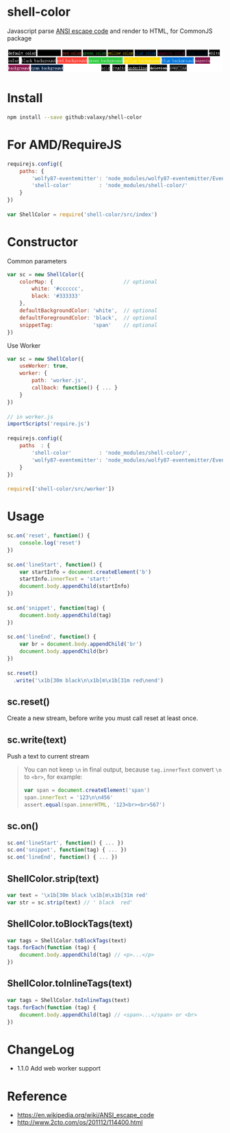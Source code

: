 shell-color
===========

Javascript parse [ANSI escape code](https://en.wikipedia.org/wiki/ANSI_escape_code) and render to HTML, for CommonJS package

![style](doc/style.png)

# Install
```sh
npm install --save github:valaxy/shell-color
```

# For AMD/RequireJS

```javascript
requirejs.config({
	paths: {
		'wolfy87-eventemitter': 'node_modules/wolfy87-eventemitter/EventEmitter',
		'shell-color'         : 'node_modules/shell-color/'
	}
})

var ShellColor = require('shell-color/src/index')
```

# Constructor

Common parameters

```javascript
var sc = new ShellColor({	
	colorMap: {                       // optional
		white: '#cccccc',
    	black: '#333333'	
	},
	defaultBackgroundColor: 'white',  // optional
	defaultForegroundColor: 'black',  // optional
	snippetTag:             'span'    // optional
})
```

Use Worker

```javascript
var sc = new ShellColor({	
	useWorker: true,
	worker: {
		path: 'worker.js',
		callback: function() { ... }
	}
})

// in worker.js
importScripts('require.js')

requirejs.config({
	paths  : {
		'shell-color'         : 'node_modules/shell-color/',
		'wolfy87-eventemitter': 'node_modules/wolfy87-eventemitter/EventEmitter'
	}
})

require(['shell-color/src/worker'])
```

# Usage
```javascript
sc.on('reset', function() {
	console.log('reset')
})

sc.on('lineStart', function() {
	var startInfo = document.createElement('b')
	startInfo.innerText = 'start:'
	document.body.appendChild(startInfo)
})

sc.on('snippet', function(tag) {
	document.body.appendChild(tag)
})

sc.on('lineEnd', function() {
	var br = document.body.appendChild('br')
	document.body.appendChild(br)
})

sc.reset()
  .write('\x1b[30m black\n\x1b[m\x1b[31m red\nend')
```

## sc.reset()
Create a new stream, before write you must call reset at least once.

## sc.write(text)
Push a text to current stream

> You can not keep `\n` in final output, because `tag.innerText` convert `\n` to `<br>`, for example:
> ```javascript    
> var span = document.createElement('span')
> span.innerText = '123\n\n456'
> assert.equal(span.innerHTML, '123<br><br>567')
> ```

## sc.on()
```javascript
sc.on('lineStart', function() { ... })
sc.on('snippet', function(tag) { ... })
sc.on('lineEnd', function() { ... })
```

## ShellColor.strip(text)
```javascript
var text = '\x1b[30m black \x1b[m\x1b[31m red'
var str = sc.strip(text) // ' black  red'
```

## ShellColor.toBlockTags(text)
```javascript
var tags = ShellColor.toBlockTags(text)
tags.forEach(function (tag) {
	document.body.appendChild(tag) // <p>...</p>
})
```

## ShellColor.toInlineTags(text)
```javascript
var tags = ShellColor.toInlineTags(text)
tags.forEach(function (tag) {
	document.body.appendChild(tag) // <span>...</span> or <br>
})
```

# ChangeLog
- 1.1.0 Add web worker support

# Reference
- https://en.wikipedia.org/wiki/ANSI_escape_code
- http://www.2cto.com/os/201112/114400.html